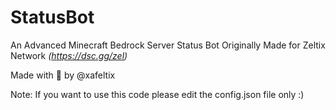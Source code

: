 # StatusBot
An Advanced Minecraft Bedrock Server Status Bot Originally Made for Zeltix Network *(https://dsc.gg/zel)*

Made with 💖 by @xafeltix


Note: If you want to use this code please edit the config.json file only :)
